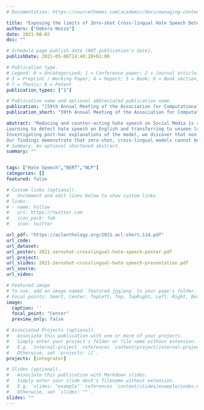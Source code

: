 ```yaml
---
# Documentation: https://sourcethemes.com/academic/docs/managing-content/

title: "Exposing the limits of Zero-shot Cross-lingual Hate Speech Detection"
authors: ["Debora Nozza"]
date: 2021-08-02
doi: ""

# Schedule page publish date (NOT publication's date).
publishDate: 2021-05-06T14:48:20+01:00

# Publication type.
# Legend: 0 = Uncategorized; 1 = Conference paper; 2 = Journal article;
# 3 = Preprint / Working Paper; 4 = Report; 5 = Book; 6 = Book section;
# 7 = Thesis; 8 = Patent
publication_types: ["1"]

# Publication name and optional abbreviated publication name.
publication: "[59th Annual Meeting of the Association for Computational Linguistics](https://2021.aclweb.org/calls/papers/)"
publication_short: "59th Annual Meeting of the Association for Computational Linguistics"

abstract: "Reducing and counter-acting hate speech on Social Media is a significant concern. Most of the proposed automatic methods are conducted exclusively on English and very few consistently labeled, non-English resources have been proposed.
Learning to detect hate speech on English and transferring to unseen languages seems an immediate solution. This work is the first to shed light on the limits of this zero-shot, cross-lingual transfer learning framework for hate speech detection. We use benchmark data sets in English, Italian, and Spanish to detect hate speech towards immigrants and women.
Investigating post-hoc explanations of the model, we discover that non-hateful, language-specific taboo interjections are misinterpreted as signals of hate speech.
Our findings demonstrate that zero-shot, cross-lingual models cannot be used as they are, but need to be carefully designed."
# Summary. An optional shortened abstract.
summary: ""


tags: ["Hate Speech","BERT","NLP"]
categories: []
featured: false

# Custom links (optional).
#   Uncomment and edit lines below to show custom links.
# links:
# - name: Follow
#   url: https://twitter.com
#   icon_pack: fab
#   icon: twitter

url_pdf: "https://aclanthology.org/2021.acl-short.114.pdf"
url_code:
url_dataset:
url_poster: 2021-zeroshot-crosslingual-hate-speech-poster.pdf
url_project:
url_slides: 2021-zeroshot-crosslingual-hate-speech-presentation.pdf
url_source:
url_video:

# Featured image
# To use, add an image named `featured.jpg/png` to your page's folder.
# Focal points: Smart, Center, TopLeft, Top, TopRight, Left, Right, BottomLeft, Bottom, BottomRight.
image:
  caption: ''
  focal_point: "Center"
  preview_only: false

# Associated Projects (optional).
#   Associate this publication with one or more of your projects.
#   Simply enter your project's folder or file name without extension.
#   E.g. `internal-project` references `content/project/internal-project/index.md`.
#   Otherwise, set `projects: []`.
projects: [integrator]

# Slides (optional).
#   Associate this publication with Markdown slides.
#   Simply enter your slide deck's filename without extension.
#   E.g. `slides: "example"` references `content/slides/example/index.md`.
#   Otherwise, set `slides: ""`.
slides: ""
---
```


